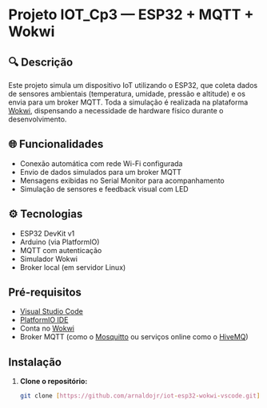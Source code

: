 # Projeto IOT_Cp3 — ESP32 + MQTT + Wokwi

## 🔍 Descrição

Este projeto simula um dispositivo IoT utilizando o ESP32, que coleta dados de sensores ambientais (temperatura, umidade, pressão e altitude) e os envia para um broker MQTT. Toda a simulação é realizada na plataforma [Wokwi](https://wokwi.com/), dispensando a necessidade de hardware físico durante o desenvolvimento.

## 🌐 Funcionalidades

- Conexão automática com rede Wi-Fi configurada
- Envio de dados simulados para um broker MQTT
- Mensagens exibidas no Serial Monitor para acompanhamento
- Simulação de sensores e feedback visual com LED

## ⚙️ Tecnologias

- ESP32 DevKit v1
- Arduino (via PlatformIO)
- MQTT com autenticação
- Simulador Wokwi
- Broker local (em servidor Linux)

## Pré-requisitos

- [Visual Studio Code](https://code.visualstudio.com/)
- [PlatformIO IDE](https://platformio.org/install/ide?install=vscode)
- Conta no [Wokwi](https://wokwi.com/)
- Broker MQTT (como o [Mosquitto](https://mosquitto.org/) ou serviços online como o [HiveMQ](https://www.hivemq.com/))

## Instalação

1. **Clone o repositório:**

   ```bash
   git clone [https://github.com/arnaldojr/iot-esp32-wokwi-vscode.git](https://github.com/arnaldojr/iot-esp32-wokwi-vscode.git)